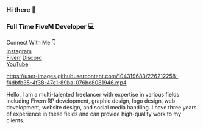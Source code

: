 ### Hi there 👋
### Full Time FiveM Developer 💻

Connect With Me 👇 <br>
[Instagram](https://www.instagram.com/blaster.suraj/) <br>
[Fiverr](https://www.fiverr.com/blastersuraj)
[Discord](https://discord.gg/HGzjtD846H) <br>
[YouTube](https://www.youtube.com/@blastersuraj) <br>

https://user-images.githubusercontent.com/104319683/226212258-f4dbfb35-4f38-47c1-89ba-076be8081946.mp4


Hello, I am a multi-talented freelancer with expertise in various fields including Fivem RP development, graphic design, logo
design, web development, website design, and social media handling. I have three years of experience in these fields and can provide high-quality work to my clients.

<!--
**blastersuraj/blastersuraj** is a ✨ _special_ ✨ repository because its `README.md` (this file) appears on your GitHub profile.

Hello, I am a multi-talented freelancer with expertise in various fields including Fivem RP development, graphic design, logo design, web development, website design, and social media handling. I have three years of experience in these fields and can provide high-quality work to my clients.
-->
